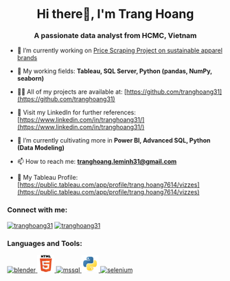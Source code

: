 <h1 align="center">Hi there👋, I'm Trang Hoang</h1>
<h3 align="center">A passionate data analyst from HCMC, Vietnam</h3>

- 🔭 I’m currently working on [Price Scraping Project on sustainable apparel brands](https://github.com/tranghoang31/webscrape-sustainable-apparel-brands)

- 💬 My working fields: **Tableau, SQL Server, Python (pandas, NumPy, seaborn)**

- 👨‍💻 All of my projects are available at: [https://github.com/tranghoang31](https://github.com/tranghoang31)

- 📝 Visit my LinkedIn for further references: [https://www.linkedin.com/in/tranghoang31/](https://www.linkedin.com/in/tranghoang31/)

- 🌱 I’m currently cultivating more in **Power BI, Advanced SQL, Python (Data Modeling)**

- 📫 How to reach me: **tranghoang.leminh31@gmail.com**

- 📄 My Tableau Profile: [https://public.tableau.com/app/profile/trang.hoang7614/vizzes](https://public.tableau.com/app/profile/trang.hoang7614/vizzes)

<h3 align="left">Connect with me:</h3>
<p align="left">
<a href="https://linkedin.com/in/tranghoang31" target="blank"><img align="center" src="https://raw.githubusercontent.com/rahuldkjain/github-profile-readme-generator/master/src/images/icons/Social/linked-in-alt.svg" alt="tranghoang31" height="30" width="40" /></a>
<a href="https://www.hackerrank.com/tranghoang31" target="blank"><img align="center" src="https://raw.githubusercontent.com/rahuldkjain/github-profile-readme-generator/master/src/images/icons/Social/hackerrank.svg" alt="tranghoang31" height="30" width="40" /></a>
</p>

<h3 align="left">Languages and Tools:</h3>
<p align="left"> <a href="https://www.blender.org/" target="_blank" rel="noreferrer"> <img src="https://download.blender.org/branding/community/blender_community_badge_white.svg" alt="blender" width="40" height="40"/> </a> <a href="https://www.w3.org/html/" target="_blank" rel="noreferrer"> <img src="https://raw.githubusercontent.com/devicons/devicon/master/icons/html5/html5-original-wordmark.svg" alt="html5" width="40" height="40"/> </a> <a href="https://www.microsoft.com/en-us/sql-server" target="_blank" rel="noreferrer"> <img src="https://www.svgrepo.com/show/303229/microsoft-sql-server-logo.svg" alt="mssql" width="40" height="40"/> </a> <a href="https://www.python.org" target="_blank" rel="noreferrer"> <img src="https://raw.githubusercontent.com/devicons/devicon/master/icons/python/python-original.svg" alt="python" width="40" height="40"/> </a> <a href="https://www.selenium.dev" target="_blank" rel="noreferrer"> <img src="https://raw.githubusercontent.com/detain/svg-logos/780f25886640cef088af994181646db2f6b1a3f8/svg/selenium-logo.svg" alt="selenium" width="40" height="40"/> </a> </p>
